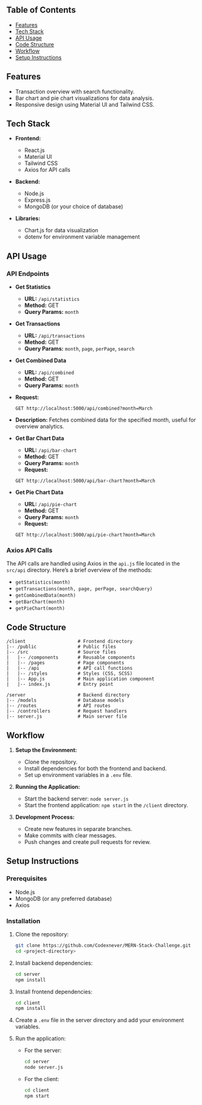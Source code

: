 ## Table of Contents
- [Features](#features)
- [Tech Stack](#tech-stack)
- [API Usage](#api-usage)
- [Code Structure](#code-structure)
- [Workflow](#workflow)
- [Setup Instructions](#setup-instructions)

## Features
- Transaction overview with search functionality.
- Bar chart and pie chart visualizations for data analysis.
- Responsive design using Material UI and Tailwind CSS.

## Tech Stack
- **Frontend:**
  - React.js
  - Material UI
  - Tailwind CSS
  - Axios for API calls

- **Backend:**
  - Node.js
  - Express.js
  - MongoDB (or your choice of database)
  
- **Libraries:**
  - Chart.js for data visualization
  - dotenv for environment variable management

## API Usage
### API Endpoints
- **Get Statistics**
  - **URL:** `/api/statistics`
  - **Method:** GET
  - **Query Params:** `month`
  
- **Get Transactions**
  - **URL:** `/api/transactions`
  - **Method:** GET
  - **Query Params:** `month`, `page`, `perPage`, `search`

- **Get Combined Data**
  - **URL:** `/api/combined`
  - **Method:** GET
  - **Query Params:** `month`
 - **Request:**
    ```http
    GET http://localhost:5000/api/combined?month=March
    ```
  - **Description:** Fetches combined data for the specified month, useful for overview analytics.


- **Get Bar Chart Data**
  - **URL:** `/api/bar-chart`
  - **Method:** GET
  - **Query Params:** `month`
   - **Request:**
    ```http
    GET http://localhost:5000/api/bar-chart?month=March
    ```

- **Get Pie Chart Data**
  - **URL:** `/api/pie-chart`
  - **Method:** GET
  - **Query Params:** `month`
   - **Request:**
    ```http
    GET http://localhost:5000/api/pie-chart?month=March
    ```

### Axios API Calls
The API calls are handled using Axios in the `api.js` file located in the `src/api` directory. Here’s a brief overview of the methods:
- `getStatistics(month)`
- `getTransactions(month, page, perPage, searchQuery)`
- `getCombinedData(month)`
- `getBarChart(month)`
- `getPieChart(month)`

## Code Structure
```
/client                   # Frontend directory
|-- /public               # Public files
|-- /src                  # Source files
|   |-- /components       # Reusable components
|   |-- /pages            # Page components
|   |-- /api              # API call functions
|   |-- /styles           # Styles (CSS, SCSS)
|   |-- App.js            # Main application component
|   |-- index.js          # Entry point

/server                   # Backend directory
|-- /models               # Database models
|-- /routes               # API routes
|-- /controllers          # Request handlers
|-- server.js             # Main server file
```

## Workflow
1. **Setup the Environment:**
   - Clone the repository.
   - Install dependencies for both the frontend and backend.
   - Set up environment variables in a `.env` file.

2. **Running the Application:**
   - Start the backend server: `node server.js`
   - Start the frontend application: `npm start` in the `/client` directory.

3. **Development Process:**
   - Create new features in separate branches.
   - Make commits with clear messages.
   - Push changes and create pull requests for review.

## Setup Instructions
### Prerequisites
- Node.js
- MongoDB (or any preferred database)
- Axios

### Installation
1. Clone the repository:
   ```bash
   git clone https://github.com/Codexnever/MERN-Stack-Challenge.git
   cd <project-directory>
   ```

2. Install backend dependencies:
   ```bash
   cd server
   npm install
   ```

3. Install frontend dependencies:
   ```bash
   cd client
   npm install
   ```

4. Create a `.env` file in the server directory and add your environment variables.

5. Run the application:
   - For the server:
     ```bash
     cd server
     node server.js
     ```
   - For the client:
     ```bash
     cd client
     npm start
     ```

